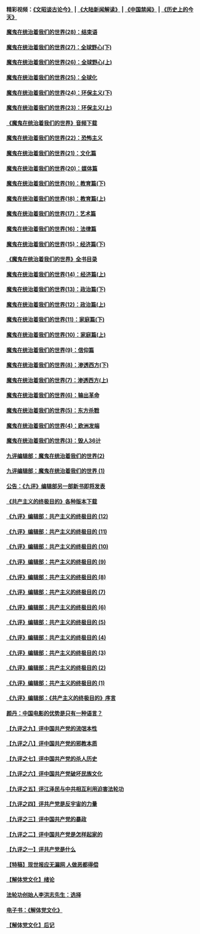 #### 精彩视频：[《文昭谈古论今》](https://github.com/gfw-breaker/wenzhao/blob/master/README.md?t=01200631) | [《大陆新闻解读》](https://github.com/gfw-breaker/ntdtv-comedy/blob/master/README.md?t=01200631) | [《中国禁闻》](https://github.com/gfw-breaker/ntdtv-news/blob/master/README.md?t=01200631) | [《历史上的今天》](https://github.com/gfw-breaker/today-in-history/blob/master/README.md?t=01200631) 

#### [魔鬼在统治着我们的世界(28)：结束语](../pages/nsc422/n10936246.md?t=01200631) 

#### [魔鬼在统治着我们的世界(27)：全球野心(下)](../pages/nsc422/n10928319.md?t=01200631) 

#### [魔鬼在统治着我们的世界(26)：全球野心(上)](../pages/nsc422/n10900318.md?t=01200631) 

#### [魔鬼在统治着我们的世界(25)：全球化](../pages/nsc422/n10788205.md?t=01200631) 

#### [魔鬼在统治着我们的世界(24)：环保主义(下)](../pages/nsc422/n10695307.md?t=01200631) 

#### [魔鬼在统治着我们的世界(23)：环保主义(上)](../pages/nsc422/n10688613.md?t=01200631) 

#### [《魔鬼在统治着我们的世界》音频下载](../pages/nsc422/n10635553.md?t=01200631) 

#### [魔鬼在统治着我们的世界(22)：恐怖主义](../pages/nsc422/n10614727.md?t=01200631) 

#### [魔鬼在统治着我们的世界(21)：文化篇](../pages/nsc422/n10597706.md?t=01200631) 

#### [魔鬼在统治着我们的世界(20)：媒体篇](../pages/nsc422/n10586579.md?t=01200631) 

#### [魔鬼在统治着我们的世界(19)：教育篇(下)](../pages/nsc422/n10564808.md?t=01200631) 

#### [魔鬼在统治着我们的世界(18)：教育篇(上)](../pages/nsc422/n10526970.md?t=01200631) 

#### [魔鬼在统治着我们的世界(17)：艺术篇](../pages/nsc422/n10499093.md?t=01200631) 

#### [魔鬼在统治着我们的世界(16)：法律篇](../pages/nsc422/n10485969.md?t=01200631) 

#### [魔鬼在统治着我们的世界(15)：经济篇(下)](../pages/nsc422/n10469975.md?t=01200631) 

#### [《魔鬼在统治着我们的世界》全书目录](../pages/nsc422/n10464261.md?t=01200631) 

#### [魔鬼在统治着我们的世界(14)：经济篇(上)](../pages/nsc422/n10457370.md?t=01200631) 

#### [魔鬼在统治着我们的世界(13)：政治篇(下)](../pages/nsc422/n10448270.md?t=01200631) 

#### [魔鬼在统治着我们的世界(12)：政治篇(上)](../pages/nsc422/n10444576.md?t=01200631) 

#### [魔鬼在统治着我们的世界(11)：家庭篇(下)](../pages/nsc422/n10440961.md?t=01200631) 

#### [魔鬼在统治着我们的世界(10)：家庭篇(上)](../pages/nsc422/n10435448.md?t=01200631) 

#### [魔鬼在统治着我们的世界(9)：信仰篇](../pages/nsc422/n10432159.md?t=01200631) 

#### [魔鬼在统治着我们的世界(8)：渗透西方(下)](../pages/nsc422/n10429603.md?t=01200631) 

#### [魔鬼在统治着我们的世界(7)：渗透西方(上)](../pages/nsc422/n10426013.md?t=01200631) 

#### [魔鬼在统治着我们的世界(6)：输出革命](../pages/nsc422/n10421536.md?t=01200631) 

#### [魔鬼在统治着我们的世界(5)：东方杀戮](../pages/nsc422/n10417707.md?t=01200631) 

#### [魔鬼在统治着我们的世界(4)：欧洲发端](../pages/nsc422/n10414890.md?t=01200631) 

#### [魔鬼在统治着我们的世界(3)：毁人36计](../pages/nsc422/n10411583.md?t=01200631) 

#### [九评编辑部：魔鬼在统治着我们的世界(2)](../pages/nsc422/n10410036.md?t=01200631) 

#### [九评编辑部：魔鬼在统治着我们的世界 (1)](../pages/nsc422/n10406825.md?t=01200631) 

#### [公告：《九评》编辑部另一部新书即将发表](../pages/nsc422/n10405104.md?t=01200631) 

#### [《共产主义的终极目的》各种版本下载](../pages/nsc422/n10022138.md?t=01200631) 

#### [《九评》编辑部：共产主义的终极目的 (12)](../pages/nsc422/n9933272.md?t=01200631) 

#### [《九评》编辑部：共产主义的终极目的 (11)](../pages/nsc422/n9924973.md?t=01200631) 

#### [《九评》编辑部：共产主义的终极目的 (10)](../pages/nsc422/n9920883.md?t=01200631) 

#### [《九评》编辑部：共产主义的终极目的 (9)](../pages/nsc422/n9916363.md?t=01200631) 

#### [《九评》编辑部：共产主义的终极目的 (8)](../pages/nsc422/n9912488.md?t=01200631) 

#### [《九评》编辑部：共产主义的终极目的 (7)](../pages/nsc422/n9901176.md?t=01200631) 

#### [《九评》编辑部：共产主义的终极目的 (6)](../pages/nsc422/n9899359.md?t=01200631) 

#### [《九评》编辑部：共产主义的终极目的 (5)](../pages/nsc422/n9893174.md?t=01200631) 

#### [《九评》编辑部：共产主义的终极目的 (4)](../pages/nsc422/n9891246.md?t=01200631) 

#### [《九评》编辑部：共产主义的终极目的 (3)](../pages/nsc422/n9879879.md?t=01200631) 

#### [《九评》编辑部：共产主义的终极目的 (2)](../pages/nsc422/n9876205.md?t=01200631) 

#### [《九评》编辑部：共产主义的终极目的 (1)](../pages/nsc422/n9865857.md?t=01200631) 

#### [《九评》编辑部：《共产主义的终极目的》序言](../pages/nsc422/n9862666.md?t=01200631) 

#### [颜丹：中国电影的优势是只有一种语言？](../pages/nsc422/n9583062.md?t=01200631) 

#### [【九评之九】评中国共产党的流氓本性](../pages/nsc422/n737542.md?t=01200631) 

#### [【九评之八】评中国共产党的邪教本质](../pages/nsc422/n735942.md?t=01200631) 

#### [【九评之七】评中国共产党的杀人历史](../pages/nsc422/n733806.md?t=01200631) 

#### [【九评之六】评中国共产党破坏民族文化](../pages/nsc422/n731667.md?t=01200631) 

#### [【九评之五】评江泽民与中共相互利用迫害法轮功](../pages/nsc422/n730058.md?t=01200631) 

#### [【九评之四】评共产党是反宇宙的力量](../pages/nsc422/n727814.md?t=01200631) 

#### [【九评之三】评中国共产党的暴政](../pages/nsc422/n725597.md?t=01200631) 

#### [【九评之二】评中国共产党是怎样起家的](../pages/nsc422/n723946.md?t=01200631) 

#### [【九评之一】评共产党是什么](../pages/nsc422/n722529.md?t=01200631) 

#### [【特稿】现世报应无漏网 人做恶都得偿](../pages/nsc422/n4215167.md?t=01200631) 

#### [【解体党文化】绪论](../pages/nsc422/n1449356.md?t=01200631) 

#### [法轮功创始人李洪志先生：选择](../pages/nsc422/n3580738.md?t=01200631) 

#### [电子书：《解体党文化》](../pages/nsc422/n1573484.md?t=01200631) 

#### [【解体党文化】后记](../pages/nsc422/n1531999.md?t=01200631) 

